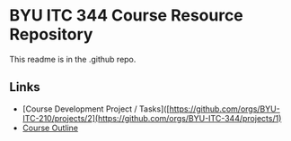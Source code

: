 # BYU ITC 344 Course Resource Repository
This readme is in the .github repo.

## Links
* [Course Development Project / Tasks]([https://github.com/orgs/BYU-ITC-210/projects/2](https://github.com/orgs/BYU-ITC-344/projects/1)
* [Course Outline](https://github.com/BYU-ITC-344/Coursewide-Resources/blob/main/CourseOutline.md)
